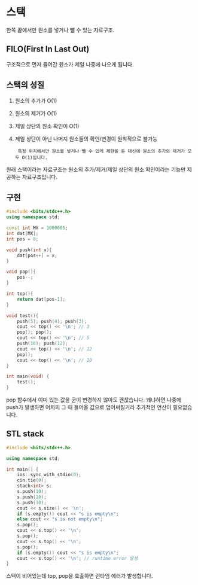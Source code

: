 # 스택
한쪽 끝에서만 원소를 넣거나 뺄 수 있는 자료구조.

## FILO(First In Last Out)
구조적으로 먼저 들어간 원소가 제일 나중에 나오게 됩니다.

## 스택의 성질
1. 원소의 추가가 O(1)
2. 원소의 제거가 O(1)
3. 제일 상단의 원소 확인이 O(1)
4. 제일 상단이 아닌 나머지 원소들의 확인/변경이 원칙적으로 불가능

        특정 위치에서만 원소를 넣거나 뺄 수 있게 제한을 둔 대신에 원소의 추가와 제거가 모두 O(1)입니다.
원래 스택이라는 자료구조는 원소의 추가/제거/제일 상단의 원소 확인이라는 기능만 제공하는 자료구조입니다.

## 구현
```c++
#include <bits/stdc++.h>
using namespace std;

const int MX = 1000005;
int dat[MX];
int pos = 0;

void push(int x){
    dat[pos++] = x;
}

void pop(){
    pos--;
}

int top(){
    return dat[pos-1];
}

void test(){
    push(5); push(4); push(3);
    cout << top() << '\n'; // 3
    pop(); pop();
    cout << top() << '\n'; // 5
    push(10); push(12);
    cout << top() << '\n'; // 12
    pop();
    cout << top() << '\n'; // 10
}

int main(void) {
    test();
}
```
pop 함수에서 이미 있는 값을 굳이 변경하지 않아도 괜찮습니다.
왜냐하면 나중에 push가 발생하면 어차피 그 때 들어올 값으로 덮어써질거라 추가적인 연산이 필요없습니다.

## STL stack
```c++
#include <bits/stdc++.h>

using namespace std;

int main() {
    ios::sync_with_stdio(0);
    cin.tie(0);
    stack<int> s;
    s.push(10);
    s.push(20);
    s.push(30);
    cout << s.size() << '\n';
    if (s.empty()) cout << "s is empty\n";
    else cout << "s is not empty\n";
    s.pop();
    cout << s.top() << '\n';
    s.pop();
    cout << s.top() << '\n';
    s.pop();
    if (s.empty()) cout << "s is empty\n";
    cout << s.top() << '\n'; // runtime error 발생
}
```
스택이 비어있는데 top, pop을 호출하면 런타임 에러가 발생합니다.
